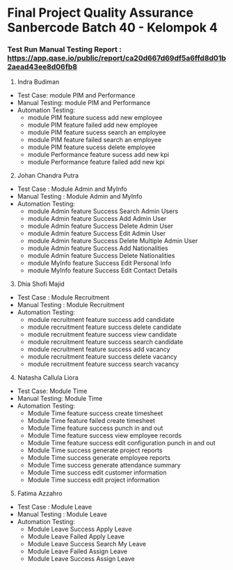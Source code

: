 # Final Project Quality Assurance Sanbercode Batch 40 - Kelompok 4

### Test Run Manual Testing Report  : https://app.qase.io/public/report/ca20d667d69df5a6ffd8d01b2aead43ee8d06fb8


1. Indra Budiman

- Test Case: module PIM and Performance
- Manual Testing: module PIM and Performance
- Automation Testing:
  - module PIM feature sucess add new employee
  - module PIM feature failed add new employee
  - module PIM feature sucess search an employee
  - module PIM feature failed search an employee
  - module PIM feature sucess delete employee
  - module Performance feature sucess add new kpi
  - module Performance feature failed add new kpi

2. Johan Chandra Putra

- Test Case : Module Admin and MyInfo
- Manual Testing : Module Admin and MyInfo
- Automation Testing:
  - module Admin feature Success Search Admin Users
  - module Admin feature Success Add Admin User
  - module Admin feature Success Delete Admin User
  - module Admin feature Success Edit Admin User
  - module Admin feature Success Delete Multiple Admin User
  - module Admin feature Success Add Nationalities
  - module Admin feature Success Delete Nationalities
  - module MyInfo feature Success Edit Personal Info
  - module MyInfo feature Success Edit Contact Details

3. Dhia Shofi Majid

- Test Case : Module Recruitment
- Manual Testing : Module Recruitment
- Automation Testing:
  - module recruitment feature success add candidate
  - module recruitment feature success delete candidate
  - module recruitment feature success view candidate
  - module recruitment feature success search candidate
  - module recruitment feature success add vacancy
  - module recruitment feature success delete vacancy
  - module recruitment feature success search vacancy

4. Natasha Callula Liora

- Test Case: Module Time
- Manual Testing: Module Time
- Automation Testing:
  - Module Time feature success create timesheet
  - Module Time feature failed create timesheet
  - Module Time feature success punch in and out
  - Module Time feature success view employee records
  - Module Time feature success edit configuration punch in and out
  - Module Time success generate project reports
  - Module Time success generate employee reports
  - Module Time success generate attendance summary
  - Module Time success edit customer information
  - Module Time success edit project information

5. Fatima Azzahro

- Test Case : Module Leave
- Manual Testing : Module Leave
- Automation Testing:
  - Module Leave Success Apply Leave
  - Module Leave Failed Apply Leave
  - Module Leave Success Search My Leave
  - Module Leave Failed Assign Leave
  - Module Leave Success Assign Leave
